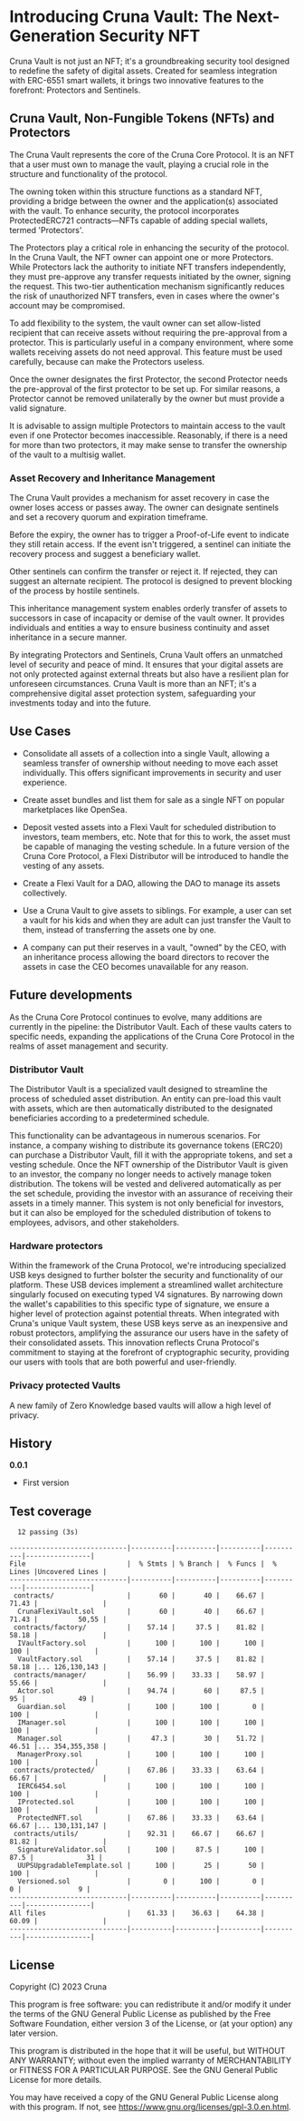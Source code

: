 # Introducing Cruna Vault: The Next-Generation Security NFT

Cruna Vault is not just an NFT; it's a groundbreaking security tool designed to redefine the safety of digital assets. Created for seamless integration with ERC-6551 smart wallets, it brings two innovative features to the forefront: Protectors and Sentinels.

## Cruna Vault, Non-Fungible Tokens (NFTs) and Protectors

The Cruna Vault represents the core of the Cruna Core Protocol. It is an NFT that a user must own to manage the vault, playing a crucial role in the structure and functionality of the protocol.

The owning token within this structure functions as a standard NFT, providing a bridge between the owner and the application(s) associated with the vault. To enhance security, the protocol incorporates ProtectedERC721 contracts—NFTs capable of adding special wallets, termed 'Protectors'.

The Protectors play a critical role in enhancing the security of the protocol. In the Cruna Vault, the NFT owner can appoint one or more Protectors. While Protectors lack the authority to initiate NFT transfers independently, they must pre-approve any transfer requests initiated by the owner, signing the request. This two-tier authentication mechanism significantly reduces the risk of unauthorized NFT transfers, even in cases where the owner's account may be compromised.

To add flexibility to the system, the vault owner can set allow-listed recipient that can receive assets without requiring the pre-approval from a protector. This is particularly useful in a company environment, where some wallets receiving assets do not need approval. This feature must be used carefully, because can make the Protectors useless.

Once the owner designates the first Protector, the second Protector needs the pre-approval of the first protector to be set up. For similar reasons, a Protector cannot be removed unilaterally by the owner but must provide a valid signature.

It is advisable to assign multiple Protectors to maintain access to the vault even if one Protector becomes inaccessible. Reasonably, if there is a need for more than two protectors, it may make sense to transfer the ownership of the vault to a multisig wallet.

### Asset Recovery and Inheritance Management

The Cruna Vault provides a mechanism for asset recovery in case the owner loses access or passes away. The owner can designate sentinels and set a recovery quorum and expiration timeframe.

Before the expiry, the owner has to trigger a Proof-of-Life event to indicate they still retain access. If the event isn't triggered, a sentinel can initiate the recovery process and suggest a beneficiary wallet.

Other sentinels can confirm the transfer or reject it. If rejected, they can suggest an alternate recipient. The protocol is designed to prevent blocking of the process by hostile sentinels.

This inheritance management system enables orderly transfer of assets to successors in case of incapacity or demise of the vault owner. It provides individuals and entities a way to ensure business continuity and asset inheritance in a secure manner.

By integrating Protectors and Sentinels, Cruna Vault offers an unmatched level of security and peace of mind. It ensures that your digital assets are not only protected against external threats but also have a resilient plan for unforeseen circumstances. Cruna Vault is more than an NFT; it's a comprehensive digital asset protection system, safeguarding your investments today and into the future.

## Use Cases

- Consolidate all assets of a collection into a single Vault, allowing a seamless transfer of ownership without needing to move each asset individually. This offers significant improvements in security and user experience.

- Create asset bundles and list them for sale as a single NFT on popular marketplaces like OpenSea.

- Deposit vested assets into a Flexi Vault for scheduled distribution to investors, team members, etc. Note that for this to work, the asset must be capable of managing the vesting schedule. In a future version of the Cruna Core Protocol, a Flexi Distributor will be introduced to handle the vesting of any assets.

- Create a Flexi Vault for a DAO, allowing the DAO to manage its assets collectively.

- Use a Cruna Vault to give assets to siblings. For example, a user can set a vault for his kids and when they are adult can just transfer the Vault to them, instead of transferring the assets one by one.

- A company can put their reserves in a vault, "owned" by the CEO, with an inheritance process allowing the board directors to recover the assets in case the CEO becomes unavailable for any reason.

## Future developments

As the Cruna Core Protocol continues to evolve, many additions are currently in the pipeline: the Distributor Vault. Each of these vaults caters to specific needs, expanding the applications of the Cruna Core Protocol in the realms of asset management and security.

### Distributor Vault

The Distributor Vault is a specialized vault designed to streamline the process of scheduled asset distribution. An entity can pre-load this vault with assets, which are then automatically distributed to the designated beneficiaries according to a predetermined schedule.

This functionality can be advantageous in numerous scenarios. For instance, a company wishing to distribute its governance tokens (ERC20) can purchase a Distributor Vault, fill it with the appropriate tokens, and set a vesting schedule. Once the NFT ownership of the Distributor Vault is given to an investor, the company no longer needs to actively manage token distribution. The tokens will be vested and delivered automatically as per the set schedule, providing the investor with an assurance of receiving their assets in a timely manner. This system is not only beneficial for investors, but it can also be employed for the scheduled distribution of tokens to employees, advisors, and other stakeholders.

### Hardware protectors

Within the framework of the Cruna Protocol, we're introducing specialized USB keys designed to further bolster the security and functionality of our platform. These USB devices implement a streamlined wallet architecture singularly focused on executing typed V4 signatures. By narrowing down the wallet's capabilities to this specific type of signature, we ensure a higher level of protection against potential threats. When integrated with Cruna's unique Vault system, these USB keys serve as an inexpensive and robust protectors, amplifying the assurance our users have in the safety of their consolidated assets. This innovation reflects Cruna Protocol's commitment to staying at the forefront of cryptographic security, providing our users with tools that are both powerful and user-friendly.

### Privacy protected Vaults

A new family of Zero Knowledge based vaults will allow a high level of privacy.

## History

**0.0.1**

- First version

## Test coverage

```
  12 passing (3s)

-----------------------------|----------|----------|----------|----------|----------------|
File                         |  % Stmts | % Branch |  % Funcs |  % Lines |Uncovered Lines |
-----------------------------|----------|----------|----------|----------|----------------|
 contracts/                  |       60 |       40 |    66.67 |    71.43 |                |
  CrunaFlexiVault.sol        |       60 |       40 |    66.67 |    71.43 |          50,55 |
 contracts/factory/          |    57.14 |     37.5 |    81.82 |    58.18 |                |
  IVaultFactory.sol          |      100 |      100 |      100 |      100 |                |
  VaultFactory.sol           |    57.14 |     37.5 |    81.82 |    58.18 |... 126,130,143 |
 contracts/manager/          |    56.99 |    33.33 |    58.97 |    55.66 |                |
  Actor.sol                  |    94.74 |       60 |     87.5 |       95 |             49 |
  Guardian.sol               |      100 |      100 |        0 |      100 |                |
  IManager.sol               |      100 |      100 |      100 |      100 |                |
  Manager.sol                |     47.3 |       30 |    51.72 |    46.51 |... 354,355,358 |
  ManagerProxy.sol           |      100 |      100 |      100 |      100 |                |
 contracts/protected/        |    67.86 |    33.33 |    63.64 |    66.67 |                |
  IERC6454.sol               |      100 |      100 |      100 |      100 |                |
  IProtected.sol             |      100 |      100 |      100 |      100 |                |
  ProtectedNFT.sol           |    67.86 |    33.33 |    63.64 |    66.67 |... 130,131,147 |
 contracts/utils/            |    92.31 |    66.67 |    66.67 |    81.82 |                |
  SignatureValidator.sol     |      100 |     87.5 |      100 |     87.5 |             31 |
  UUPSUpgradableTemplate.sol |      100 |       25 |       50 |      100 |                |
  Versioned.sol              |        0 |      100 |        0 |        0 |              9 |
-----------------------------|----------|----------|----------|----------|----------------|
All files                    |    61.33 |    36.63 |    64.38 |    60.09 |                |
-----------------------------|----------|----------|----------|----------|----------------|
```

## License

Copyright (C) 2023 Cruna

This program is free software: you can redistribute it and/or modify
it under the terms of the GNU General Public License as published by
the Free Software Foundation, either version 3 of the License, or
(at your option) any later version.

This program is distributed in the hope that it will be useful,
but WITHOUT ANY WARRANTY; without even the implied warranty of
MERCHANTABILITY or FITNESS FOR A PARTICULAR PURPOSE. See the
GNU General Public License for more details.

You may have received a copy of the GNU General Public License
along with this program. If not,
see <https://www.gnu.org/licenses/gpl-3.0.en.html>.
